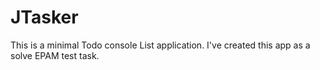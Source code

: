 # JTasker

This is a minimal Todo console List application. I've created this app as a solve EPAM test task.
